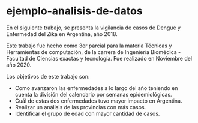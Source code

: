 # ejemplo-analisis-de-datos
En el siguiente trabajo, se presenta la vigilancia de casos de Dengue y Enfermedad del Zika en Argentina, año 2018.

Este trabajo fue hecho como 3er parcial para la materia Técnicas y Herramientas de computación, de la carrera de Ingeniería Biomédica - Facultad de Ciencias exactas y tecnología.
Fue realizado en Noviembre del año 2020.

Los objetivos de este trabajo son: 
* Como avanzaron las enfermedades a lo largo del año teniendo en cuenta la división del calendario por semanas epidemiológicas.
* Cuál de estas dos enfermedades tuvo mayor impacto en Argentina.
* Realizar un análisis de las provincias con más casos.
* Identificar el grupo de edad con mayor cantidad de casos.
